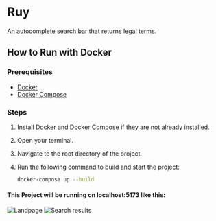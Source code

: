 # Ruy

An autocomplete search bar that returns legal terms.

## How to Run with Docker

### Prerequisites

- [Docker](https://docs.docker.com/get-docker/)
- [Docker Compose](https://docs.docker.com/compose/install/)

### Steps

1. Install Docker and Docker Compose if they are not already installed.
2. Open your terminal.
3. Navigate to the root directory of the project.
4. Run the following command to build and start the project:

   ```sh
   docker-compose up --build

#### This Project will be running on localhost:5173 like this:

![Landpage](images/landpage.png)
![Search results](images/searchresult.png)
